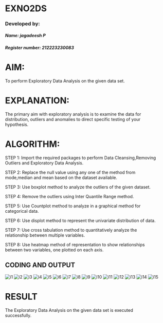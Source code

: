 # EXNO2DS

### Developed by:
##### Name: jagadeesh P
##### Register number: 212223230083
# AIM:
To perform Exploratory Data Analysis on the given data set.
      
# EXPLANATION:
  The primary aim with exploratory analysis is to examine the data for distribution, outliers and anomalies to direct specific testing of your hypothesis.
  
# ALGORITHM:
STEP 1: Import the required packages to perform Data Cleansing,Removing Outliers and Exploratory Data Analysis.

STEP 2: Replace the null value using any one of the method from mode,median and mean based on the dataset available.

STEP 3: Use boxplot method to analyze the outliers of the given dataset.

STEP 4: Remove the outliers using Inter Quantile Range method.

STEP 5: Use Countplot method to analyze in a graphical method for categorical data.

STEP 6: Use displot method to represent the univariate distribution of data.

STEP 7: Use cross tabulation method to quantitatively analyze the relationship between multiple variables.

STEP 8: Use heatmap method of representation to show relationships between two variables, one plotted on each axis.

## CODING AND OUTPUT
![i1](https://github.com/user-attachments/assets/9462ceb3-2401-4bdc-9d6e-4fbc5c964c38)
![i2](https://github.com/user-attachments/assets/c2f296ed-ffd5-4b64-98df-b93774dcfa91)
![i3](https://github.com/user-attachments/assets/c8bc75b4-d197-4083-be25-afe76fd913e0)
![i4](https://github.com/user-attachments/assets/32f5436e-ca44-4f36-bdfe-0cd9f7b72848)
![i5](https://github.com/user-attachments/assets/5c0d48b9-1907-48e9-bb41-d1c029359a1a)
![i6](https://github.com/user-attachments/assets/de39ef4d-d41b-4f63-b6f6-299aea89f346)
![i7](https://github.com/user-attachments/assets/be409dcc-57b0-428e-87d8-b754dbf029cb)
![i8](https://github.com/user-attachments/assets/9ee7f5df-5e39-42f0-a5d0-9665e273aa11)
![i9](https://github.com/user-attachments/assets/185f634a-b8b3-436d-bd2a-8195492440a4)
![i10](https://github.com/user-attachments/assets/4d3dc5ba-240a-4ea2-a243-10f32f469ea2)
![i11](https://github.com/user-attachments/assets/5b94cc76-1b1f-47c8-8373-fbb67327cb42)
![i12](https://github.com/user-attachments/assets/589e5e99-7bd9-41c3-9aee-aa35215a4c06)
![i13](https://github.com/user-attachments/assets/4e9726eb-71e1-44dc-aac7-de7b664ef3f6)
![i14](https://github.com/user-attachments/assets/177ce2cd-e2a0-46a1-8e12-db94049e35b9)
![i15](https://github.com/user-attachments/assets/4349df90-748b-483f-8d35-a0766dc787a0)










# RESULT
The Exploratory Data Analysis on the given data set is executed successfully.
